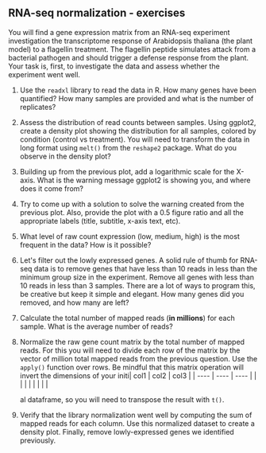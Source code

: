 ## RNA-seq normalization - exercises

You will find a gene expression matrix from an RNA-seq experiment investigation the transcriptome response of Arabidopsis thaliana (the plant model) to a flagellin treatment. The flagellin peptide simulates attack from a bacterial pathogen and should trigger a defense response from the plant. Your task is, first, to investigate the data and assess whether the experiment went well.

1. Use the `readxl` library to read the data in R. How many genes have been quantified? How many samples are provided and what is the number of replicates?
2. Assess the distribution of read counts between samples. Using ggplot2, create a density plot showing the distribution for all samples, colored by condition (control vs treatment). You will need to transform the data in long format using `melt()` from the `reshape2` package. What do you observe in the density plot?
3. Building up from the previous plot, add a logarithmic scale for the X-axis. What is the warning message ggplot2 is showing you, and where does it come from?
4. Try to come up with a solution to solve the warning created from the previous plot. Also, provide the plot with a 0.5 figure ratio and all the appropriate labels (title, subtitle, x-axis text, etc).
5. What level of raw count expression (low, medium, high) is the most frequent in the data? How is it possible?
6. Let's filter out the lowly expressed genes. A solid rule of thumb for RNA-seq data is to remove genes that have less than 10 reads in less than the minimum group size in the experiment. Remove all genes with less than 10 reads in less than 3 samples. There are a lot of ways to program this, be creative but keep it simple and elegant. How many genes did you removed, and how many are left?
7. Calculate the total number of mapped reads (**in millions**) for each sample. What is the average number of reads?
8. Normalize the raw gene count matrix by the total number of mapped reads. For this you will need to divide each row of the matrix by the vector of million total mapped reads from the previous question. Use the `apply()` function over rows. Be mindful that this matrix operation will invert the dimensions of your initi| col1 | col2 | col3 |
   | ---- | ---- | ---- |
   |      |      |      |
   |      |      |      |

   al dataframe, so you will need to transpose the result with `t()`.
9. Verify that the library normalization went well by computing the sum of mapped reads for each column. Use this normalized dataset to create a density plot. Finally, remove lowly-expressed genes we identified previously.
